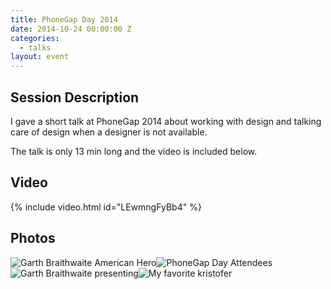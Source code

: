 ```yaml
---
title: PhoneGap Day 2014
date: 2014-10-24 00:00:00 Z
categories:
  - talks
layout: event
---
```


## Session Description

I gave a short talk at PhoneGap 2014 about working with design and talking care of design when a designer is not available.

The talk is only 13 min long and the video is included below.

## Video

{% include video.html id="LEwmngFyBb4" %}

## Photos

<div class="image"><img src="https://farm8.staticflickr.com/7531/16081340059_8442af6793_o_d.jpg" alt="Garth Braithwaite American Hero"/><img src="https://farm8.staticflickr.com/7554/16265647161_6272caee65_o_d.jpg" alt="PhoneGap Day Attendees"/><img src="https://farm9.staticflickr.com/8638/16266628792_b576daaf13_o_d.jpg" alt="Garth Braithwaite presenting"/><img src="https://farm8.staticflickr.com/7524/16266629372_133f447776_o_d.jpg" alt="My favorite kristofer"/></div>
